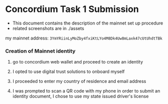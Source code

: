 # Concordium Task 1 Submission

- This document contains the description of the mainnet set up procedure
- related screenshots are in ./assets


my mainnet address: `3YmYRiinLyMoZby4fxiKtLYo4M8Dk4Uw8mLaxk47cUtUhdtTBk`

### Creation of Mainnet identity

1) go to concordium web wallet and proceed to create an identity

2) I opted to use digital trust solutions to onboard myself

3) I proceeded to enter my country of residence and email address

4) I was prompted to scan a QR code with my phone in order to submit an identity document, I chose to use my state issued driver's license


